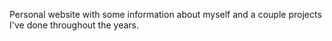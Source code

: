 Personal website with some information about myself and a couple projects I've done throughout the years.
